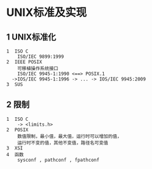 # UNIX标准及实现

## 1 UNIX标准化

	1  ISO C
		ISO/IEC 9899:1999
	2  IEEE POSIX
		可移植操作系统接口
		ISO/IEC 9945-1:1990 <==> POSIX.1
	  ->IOS/IEC 9945-1:1996 -> ... -> IOS/IEC 9945:2009
	3  SUS

## 2 限制

	1  ISO C
		-> <limits.h>
	2  POSIX
		数值限制，最小值，最大值，运行时可以增加的值，
		运行时不变的值，其他不变值，路径名可变值
	3  XSI
	4  函数
		sysconf , pathconf , fpathconf


